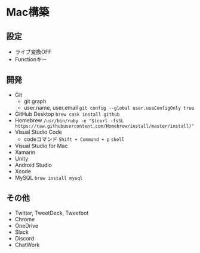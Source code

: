 # Mac構築

## 設定
* ライブ変換OFF
* Functionキー

## 開発
* Git
  * git graph
  * user.name, user.email `git config --global user.useConfigOnly true`
* GitHub Desktop `brew cask install github`
* Homebrew `/usr/bin/ruby -e "$(curl -fsSL https://raw.githubusercontent.com/Homebrew/install/master/install)"`
* Visual Studio Code
  * codeコマンド `Shift + Command + p` `shell`
* Visual Studio for Mac
* Xamarin
* Unity
* Android Studio
* Xcode
* MySQL `brew install mysql`

## その他
* Twitter, TweetDeck, Tweetbot
* Chrome
* OneDrive
* Slack
* Discord
* ChatWork
